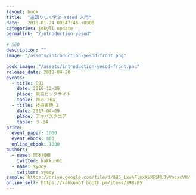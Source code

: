 ```yaml
---
layout: book
title:  "遠回りして学ぶ Yesod 入門"
date:   2018-01-24 09:47:46 +0900
categories: jekyll update
permalink: "/introduction-yesod"

# SEO
description: ""
image: "/assets/introduction-yesod-front.png"

book_image: "/assets/introduction-yesod-front.png"
release_date: 2018-04-20
events: 
  - title: C91
    date: 2016-12-29
    place: 東京ビッグサイト
    table: 西み-26a
  - title: 技術書典 2
    date: 2017-04-09
    place: アキバスクエア
    table: う-04
price:
  event_paper: 1000
  event_ebook: 800
  online_ebook: 1000
authors: 
  - name: 岡本和樹
    twitter: kakkun61
  - name: syocy
    twitter: syocy
sample: https://drive.google.com/file/d/0B5_LxwAFlmxXVXFSNUJyVncxcVU/
online_sell: https://kakkun61.booth.pm/items/398785
---
```

